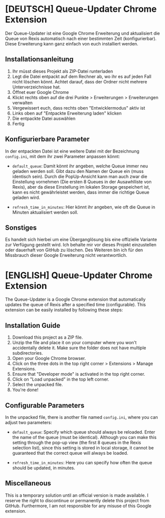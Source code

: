 # [DEUTSCH] Queue-Updater Chrome Extension

Der Queue-Updater ist eine Google Chrome Erweiterung und aktualisiert die Queue von Rexis automatisch nach einer bestimmten Zeit (konfigurierbar). Diese Erweiterung kann ganz einfach von euch installiert werden. 

## Installationsanleitung

1. Ihr müsst dieses Projekt als ZIP-Datei runterladen
2. Legt die Datei entpackt auf dem Rechner ab, wo ihr es auf jeden Fall nicht löschen könnt. Achtet darauf, dass der Ordner nicht mehrere Unterverzeichnisse hat.
3. Öffnet euer Google Chrome
4. Klickt rechts oben auf die drei Punkte > Erweiterungen > Erweiterungen verwalten
5. Vergewissert euch, dass rechts oben "Entwicklermodus" aktiv ist
6. Links oben auf "Entpackte Erweiterung laden" klicken
7. Die entpackte Datei auswählen
8. Fertig

## Konfigurierbare Parameter

In der entpackten Datei ist eine weitere Datei mit der Bezeichnung `config.ini`, mit dem ihr zwei Parameter anpassen könnt:

- `default_queue`: Damit könnt ihr angeben, welche Queue immer neu geladen werden soll. Gibt dazu den Namen der Queue ein (muss identisch sein). Durch die PopUp-Ansicht kann man auch zwar die Einstellung vornehmen (Die ersten 8 Queues in der Ausawhlliste von Rexis), aber da diese Einstellung im lokalen Storage gespeichert ist, kann es nicht gewährleistet werden, dass immer die richtige Queue geladen wird.

- `refresh_time_in_minutes`: Hier könnt ihr angeben, wie oft die Queue in Minuten aktualisiert werden soll.

## Sonstiges
Es handelt sich hierbei um eine Überganglösung bis eine offizielle Variante zur Verfügung gestellt wird. Ich behalte mir vor dieses Projekt einzustellen oder dauerhaft von GitHub zu löschen. Des Weiteren bin ich für den Missbrauch dieser Google Erweiterung nicht verantwortlich.

# [ENGLISH] Queue-Updater Chrome Extension

The Queue-Updater is a Google Chrome extension that automatically updates the queue of Rexis after a specified time (configurable). This extension can be easily installed by following these steps:

## Installation Guide

1. Download this project as a ZIP file.
2. Unzip the file and place it on your computer where you won't accidentally delete it. Make sure the folder does not have multiple subdirectories.
3. Open your Google Chrome browser.
4. Click on the three dots in the top right corner > Extensions > Manage Extensions.
5. Ensure that "Developer mode" is activated in the top right corner.
6. Click on "Load unpacked" in the top left corner.
7. Select the unpacked file.
8. You're done!

## Configurable Parameters

In the unpacked file, there is another file named `config.ini`, where you can adjust two parameters:

- `default_queue`: Specify which queue should always be reloaded. Enter the name of the queue (must be identical). Although you can make this setting through the pop-up view (the first 8 queues in the Rexis selection list), since this setting is stored in local storage, it cannot be guaranteed that the correct queue will always be loaded.

- `refresh_time_in_minutes`: Here you can specify how often the queue should be updated, in minutes.

## Miscellaneous
This is a temporary solution until an official version is made available. I reserve the right to discontinue or permanently delete this project from GitHub. Furthermore, I am not responsible for any misuse of this Google extension.

